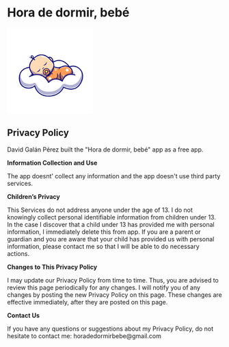 <html>
<body>
<h1>Hora de dormir, bebé</h1>
 
<img src="https://raw.githubusercontent.com/davidgpdeveloper/horadedormirbebe/main/LogoBabyIconsOrinal.png" alt="Hora de dormir, bebé" width="200" height="200">
    
<h2>Privacy Policy</h2>
<p>David Galán Pérez built the "Hora de dormir, bebé" app as a free app.</p>

<p><strong>Information Collection and Use</strong></p>
<p>The app doesnt' collect any information and the app doesn't use third party services.</p>

<p><strong>Children’s Privacy</strong></p>
<p>This Services do not address anyone under the age of 13. I do not knowingly collect personal
    identifiable information from children under 13. In the case I discover that a child under 13
    has provided me with personal information, I immediately delete this from app. If you
    are a parent or guardian and you are aware that your child has provided us with personal
    information, please contact me so that I will be able to do necessary actions.</p>

<p><strong>Changes to This Privacy Policy</strong></p>
<p>I may update our Privacy Policy from time to time. Thus, you are advised to review this page
    periodically for any changes. I will notify you of any changes by posting the new Privacy Policy
    on this page. These changes are effective immediately, after they are posted on this page.</p>

<p><strong>Contact Us</strong></p>
<p>If you have any questions or suggestions about my Privacy Policy, do not hesitate to contact
    me: horadedormirbebe@gmail.com</p>

</body>
</html>
